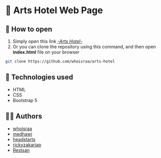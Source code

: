 # 🏨 Arts Hotel Web Page

## 🚀 How to open

1. Simply open this link [*-Arts Hotel-*](https://whoisraa.github.io/arts-hotel)
2. Or you can clone the repository using this command, and then open **index.html** file on your browser
```bash
git clone https://github.com/whoisraa/arts-hotel
```

## 🌌 Technologies used 

- HTML
- CSS
- Bootstrap 5

## 👨‍💻 Authors 

- [whoisraa](https://github.com/whoisraa)
- [medhawi](https://github.com/meddhawi)
- [headstarts](https://github.com/headstarts)
- [rickyzakariap](https://github.com/rickyzakariap)
- [Restsan](https://github.com/Restsan)
